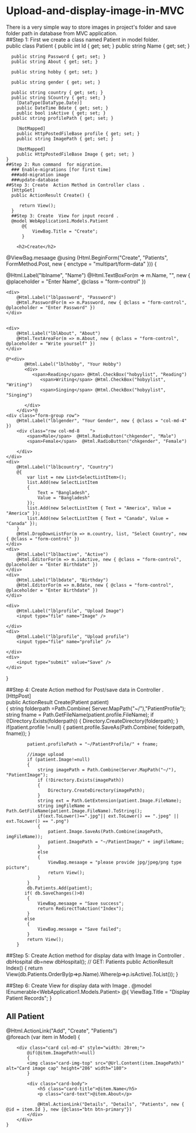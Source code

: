 # Upload-and-display-image-in-MVC  
There is a very simple way to store images in project's folder and save folder path in database from MVC application.  
##Step 1: First we create a class named Patient in model folder.  
 public class Patient
   {
        public int Id { get; set; }
      public string Name
      {
         get; set;
      }

      public string Password { get; set; }
      public string About { get; set; }

      public string hobby { get; set; }

      public string gender { get; set; }

      public string country { get; set; }
      public string SCountry { get; set; }
        [DataType(DataType.Date)]
        public DateTime Bdate { get; set; }
        public bool isActive { get; set; }
      public string profilePath { get; set; }

        [NotMapped]
        public HttpPostedFileBase profile { get; set; }
        public string ImagePath { get; set; }

        [NotMapped]
        public HttpPostedFileBase Image { get; set; }
    }
    ##Step 2: Run command  for migration.
      ### Enable-migrations [for first time]
      ###add-migration image
      ###update-database
    ##Step 3: Create  Action Method in Controller class .
      [HttpGet]
      public ActionResult Create() {

         return View();
      }
      ##Step 3: Create  View for input record .
      @model WebApplication1.Models.Patient
          @{
              ViewBag.Title = "Create";
          }

        <h2>Create</h2>
@ViewBag.mesaage
@using (Html.BeginForm("Create", "Patients", FormMethod.Post, new { enctype = "multipart/form-data" }))
{
    <div>
        @Html.Label("lblname", "Name")
        @Html.TextBoxFor(m => m.Name, "", new { @placeholder = "Enter Name", @class = "form-control" })
    </div>

    <div>
        @Html.Label("lblpassword", "Password")
        @Html.PasswordFor(m => m.Password, new { @class = "form-control", @placeholder = "Enter Password" })
    </div>


    <div>
        @Html.Label("lblAbout", "About")
        @Html.TextAreaFor(m => m.About, new { @class = "form-control", @placeholder = "Write yourself" })
    </div>

    @*<div>
           @Html.Label("lblhobby", "Your Hobby")
           <div>
              <span>Reading</span> @Html.CheckBox("hobyylist", "Reading")
                 <span>Writing</span> @Html.CheckBox("hobyylist", "Writing")
                 <span>Singing</span> @Html.CheckBox("hobyylist", "Singing")

           </div>
        </div>*@
    <div class="form-group row">
        @Html.Label("lblgender", "Your Gender", new { @class = "col-md-4" })
        <div class="row col-md-8    ">
            <span>Male</span>  @Html.RadioButton("chkgender", "Male")
            <span>Female</span>  @Html.RadioButton("chkgender", "Female")

        </div>
    </div>
    <div>
        @Html.Label("lblbcountry", "Country")
        @{
            var list = new List<SelectListItem>();
            list.Add(new SelectListItem
            {
                Text = "Bangladesh",
                Value = "Bangladesh"
            });
            list.Add(new SelectListItem { Text = "America", Value = "America" });
            list.Add(new SelectListItem { Text = "Canada", Value = "Canada" });
        }
        @Html.DropDownListFor(m => m.country, list, "Select Country", new { @class = "form-control" })
    </div>
    <div>
        @Html.Label("lblbactive", "Active")
        @Html.EditorFor(m => m.isActive, new { @class = "form-control", @placeholder = "Enter Birthdate" })
    </div>
    <div>
        @Html.Label("lblbdate", "Birthday")
        @Html.EditorFor(m => m.Bdate, new { @class = "form-control", @placeholder = "Enter Birthdate" })
    </div>

    <div>
        @Html.Label("lblprofile", "Upload Image")
        <input type="file" name="Image" />

    </div>
    <div>
        @Html.Label("lblprofile", "Upload profile")
        <input type="file" name="profile" />

    </div>
    <div>
        <input type="submit" value="Save" />
    </div>
}

 ##Step 4: Create  Action method for Post/save data in Controller .  
   [HttpPost]  
        public ActionResult Create(Patient patient)  
        {
            string folderpath =Path.Combine( Server.MapPath("~/"),"PatientProfile");
            string fname = Path.GetFileName(patient.profile.FileName);
            if (!Directory.Exists(folderpath))
            {
                Directory.CreateDirectory(folderpath);
            }
            if(patient.profile !=null)
            {
                patient.profile.SaveAs(Path.Combine( folderpath, fname));
            }

            patient.profilePath = "~/PatientProfile/" + fname;

            //image upload
            if (patient.Image!=null)
            {
                string imagePath = Path.Combine(Server.MapPath("~/"), "PatientImage");
                if (!Directory.Exists(imagePath))
                {
                    Directory.CreateDirectory(imagePath);
                }
                string ext = Path.GetExtension(patient.Image.FileName);
                string imgFileName = Path.GetFileName(patient.Image.FileName).ToString();
                if(ext.ToLower()==".jpg"|| ext.ToLower() == ".jpeg" || ext.ToLower() == ".png")
                {
                    patient.Image.SaveAs(Path.Combine(imagePath, imgFileName));
                    patient.ImagePath = "~/PatientImage/" + imgFileName;
                }
                else
                {
                    ViewBag.mesaage = "please provide jpg/jpeg/png type picture";
                    return View();
                }
            }
            db.Patients.Add(patient);
           if( db.SaveChanges()>0)
            {
                ViewBag.mesaage = "Save success";
                return RedirectToAction("Index");
            }
           else
            {
                ViewBag.mesaage = "Save failed";
            }
            return View();
        }

 ##Step 5: Create  Action method for display data with Image in Controller .
   dbHospital db=new dbHospital();
        // GET: Patients
        public ActionResult Index()
        {
            return View(db.Patients.OrderBy(p=>p.Name).Where(p=>p.isActive).ToList());
        }
        
 ##Step 6: Create  View for display data with Image  .
      @model IEnumerable<WebApplication1.Models.Patient>
@{
    ViewBag.Title = "Display Patient Records";
}

<h2>All Patient</h2>
@Html.ActionLink("Add", "Create", "Patients")
<div class="row">
    @foreach (var item in Model)
    {

        <div class="card col-md-4" style="width: 20rem;">
            @if(@item.ImagePath!=null)
            {
            <img class="card-img-top" src="@Url.Content(item.ImagePath)" alt="Card image cap" height="286" width="180">
            }
            
            <div class="card-body">
                <h5 class="card-title">@item.Name</h5>
                <p class="card-text">@item.About</p>
                
                @Html.ActionLink("Details", "Details", "Patients", new { @id = item.Id }, new {@class="btn btn-primary"})
            </div>
        </div>
    }
</div>



    
      
